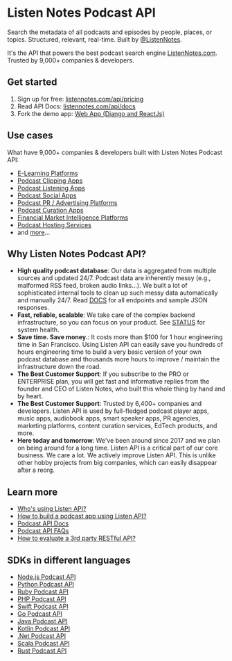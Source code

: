 # Listen Notes Podcast API

Search the metadata of all podcasts and episodes by people, places, or topics. Structured, relevant, real-time. Built by [@ListenNotes](https://github.com/ListenNotes).

It's the API that powers the best podcast search engine [ListenNotes.com](https://www.listennotes.com/). Trusted by 9,000+ companies & developers. 

## Get started

1. Sign up for free: [listennotes.com/api/pricing](https://www.listennotes.com/api/pricing/)
2. Read API Docs: [listennotes.com/api/docs](https://www.listennotes.com/api/docs/)
3. Fork the demo app: [Web App (Django and ReactJs)](https://github.com/ListenNotes/ListenApiDemo)    

## Use cases

What have 9,000+ companies & developers built with Listen Notes Podcast API:

- [E-Learning Platforms](https://www.listennotes.com/use-cases/elearning-platforms/)
- [Podcast Clipping Apps](https://www.listennotes.com/use-cases/podcast-clipping-apps/)
- [Podcast Listening Apps](https://www.listennotes.com/use-cases/podcast-listening-apps/)
- [Podcast Social Apps](https://www.listennotes.com/use-cases/podcast-social-apps/)
- [Podcast PR / Advertising Platforms](https://www.listennotes.com/use-cases/podcast-pr-advertising-platforms/)
- [Podcast Curation Apps](https://www.listennotes.com/use-cases/podcast-curation-apps/)
- [Financial Market Intelligence Platforms](https://www.listennotes.com/use-cases/financial-market-intelligence-platforms/)
- [Podcast Hosting Services](https://www.listennotes.com/use-cases/podcast-hosting-services/)
- and [more](https://www.listennotes.com/api/apps/)...
    

## Why Listen Notes Podcast API?

- **High quality podcast database**: Our data is aggregated from multiple sources and updated 24/7. Podcast data are inherently messy (e.g., malformed RSS feed, broken audio links...). We built a lot of sophisticated internal tools to clean up such messy data automatically and manually 24/7. Read [DOCS](https://www.listennotes.com/api/docs/) for all endpoints and sample JSON responses.
- **Fast, reliable, scalable**: We take care of the complex backend infrastructure, so you can focus on your product. See [STATUS](https://www.listennotesstatus.com/) for system health.
- **Save time. Save money.**: It costs more than $100 for 1 hour engineering time in San Francisco. Using Listen API can easily save you hundreds of hours engineering time to build a very basic version of your own podcast database and thousands more hours to improve / maintain the infrastructure down the road.
- **The Best Customer Support**: If you subscribe to the PRO or ENTERPRISE plan, you will get fast and informative replies from the founder and CEO of Listen Notes, who built this whole thing by hand and by heart.
- **The Best Customer Support**: Trusted by 6,400+ companies and developers. Listen API is used by full-fledged podcast player apps, music apps, audiobook apps, smart speaker apps, PR agencies, marketing platforms, content curation services, EdTech products, and more.
- **Here today and tomorrow**: We've been around since 2017 and we plan on being around for a long time. Listen API is a critical part of our core business. We care a lot. We actively improve Listen API. This is unlike other hobby projects from big companies, which can easily disappear after a reorg.
    

## Learn more

- [Who's using Listen API?](https://www.listennotes.com/api/apps/)
- [How to build a podcast app using Listen API?](https://www.listennotes.com/api/tutorials/)
- [Podcast API Docs](https://www.listennotes.com/api/docs/)
- [Podcast API FAQs](https://www.listennotes.com/api/faq/)
- [How to evaluate a 3rd party RESTful API?](https://www.listennotes.com/blog/how-to-evaluate-a-3rd-party-restful-api-47/)
    

## SDKs in different languages

- [Node.js Podcast API](https://github.com/ListenNotes/podcast-api-js)
- [Python Podcast API](https://github.com/ListenNotes/podcast-api-python)
- [Ruby Podcast API](https://github.com/ListenNotes/podcast-api-ruby)
- [PHP Podcast API](https://github.com/ListenNotes/podcast-api-php)
- [Swift Podcast API](https://github.com/ListenNotes/podcast-api-swift)
- [Go Podcast API](https://github.com/ListenNotes/podcast-api-go)
- [Java Podcast API](https://github.com/ListenNotes/podcast-api-java)
- [Kotlin Podcast API](https://github.com/ListenNotes/podcast-api-kotlin)
- [.Net Podcast API](https://github.com/ListenNotes/podcast-api-dotnet)
- [Scala Podcast API](https://github.com/ListenNotes/podcast-api-scala)
- [Rust Podcast API](https://github.com/ListenNotes/podcast-api-rust)
